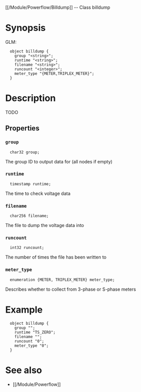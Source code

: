 [[/Module/Powerflow/Billdump]] -- Class billdump

# Synopsis

GLM:

~~~
  object billdump {
    group "<string>";
    runtime "<string>";
    filename "<string>";
    runcount "<integer>";
    meter_type "{METER,TRIPLEX_METER}";
  }
~~~

# Description

TODO

## Properties

### `group`

~~~
  char32 group;
~~~

The group ID to output data for (all nodes if empty)

### `runtime`

~~~
  timestamp runtime;
~~~

The time to check voltage data

### `filename`

~~~
  char256 filename;
~~~

The file to dump the voltage data into

### `runcount`

~~~
  int32 runcount;
~~~

The number of times the file has been written to

### `meter_type`

~~~
  enumeration {METER, TRIPLEX_METER} meter_type;
~~~

Describes whether to collect from 3-phase or S-phase meters

# Example

~~~
  object billdump {
    group "";
    runtime "TS_ZERO";
    filename "";
    runcount "0";
    meter_type "0";
  }
~~~

# See also

* [[/Module/Powerflow]]

